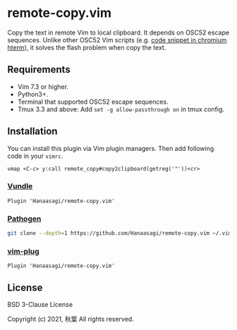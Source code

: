 # remote-copy.vim

Copy the text in remote Vim to local clipboard. It depends on OSC52 escape sequences.
Unlike other OSC52 Vim scripts (e.g. [code snippet in chromium hterm][g]), it solves the flash problem when copy the text.

## Requirements

- Vim 7.3 or higher.
- Python3+.
- Terminal that supported OSC52 escape sequences.
- Tmux 3.3 and above: Add `set -g allow-passthrough on` in tmux config.


## Installation

You can install this plugin via Vim plugin managers. Then add following code in your `vimrc`.

```Vim
vmap <C-c> y:call remote_copy#copy2clipboard(getreg('"'))<cr>
```


### [Vundle][v]

```vim
Plugin 'Hanaasagi/remote-copy.vim'
```

### [Pathogen][p]

```sh
git clone --depth=1 https://github.com/Hanaasagi/remote-copy.vim ~/.vim/bundle/remote-copy.vim
```

### [vim-plug][vp]

```vim
Plugin 'Hanaasagi/remote-copy.vim'
```

## License

BSD 3-Clause License

Copyright (c) 2021, 秋葉
All rights reserved.

[g]: https://chromium.googlesource.com/apps/libapps/+/master/hterm/etc/osc52.vim#93
[v]: https://github.com/gmarik/vundle
[p]: https://github.com/tpope/vim-pathogen
[vp]: https://github.com/junegunn/vim-plug
